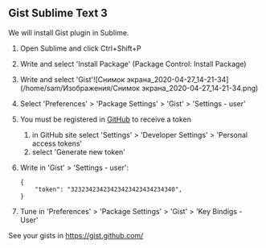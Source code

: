 ## Gist Sublime Text 3

We will install Gist plugin in Sublime.

1. Open Sublime and click Ctrl+Shift+P

2. Write and select 'Install Package' (Package Control: Install Package)

3. Write and select 'Gist'![Снимок экрана_2020-04-27_14-21-34](/home/sam/Изображения/Снимок экрана_2020-04-27_14-21-34.png)

4. Select 'Preferences' > 'Package Settings' > 'Gist' > 'Settings - user'

5. You must be registered in [GitHub](https://github.com/) to receive a token

   1. in GitHub site select 'Settings' > 'Developer Settings' > 'Personal access tokens' 
   2. select 'Generate new token'

6. Write in 'Gist' > 'Settings - user':

   ```
   {
       "token": "32323423423423423423434234340",
   }
   ```

7. Tune in 'Preferences' > 'Package Settings' > 'Gist' > 'Key Bindigs - User'



See your gists in https://gist.github.com/